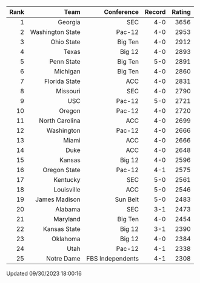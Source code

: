 | Rank  | Team                 | Conference           | Record   | Rating |
| ---:  | ---:                 | ---:                 | ---:     | ---:   |
| 1     | Georgia              | SEC                  | 4-0      | 3656   |
| 2     | Washington State     | Pac-12               | 4-0      | 2953   |
| 3     | Ohio State           | Big Ten              | 4-0      | 2912   |
| 4     | Texas                | Big 12               | 4-0      | 2893   |
| 5     | Penn State           | Big Ten              | 5-0      | 2891   |
| 6     | Michigan             | Big Ten              | 4-0      | 2860   |
| 7     | Florida State        | ACC                  | 4-0      | 2831   |
| 8     | Missouri             | SEC                  | 4-0      | 2790   |
| 9     | USC                  | Pac-12               | 5-0      | 2721   |
| 10    | Oregon               | Pac-12               | 4-0      | 2720   |
| 11    | North Carolina       | ACC                  | 4-0      | 2699   |
| 12    | Washington           | Pac-12               | 4-0      | 2666   |
| 13    | Miami                | ACC                  | 4-0      | 2666   |
| 14    | Duke                 | ACC                  | 4-0      | 2648   |
| 15    | Kansas               | Big 12               | 4-0      | 2596   |
| 16    | Oregon State         | Pac-12               | 4-1      | 2575   |
| 17    | Kentucky             | SEC                  | 5-0      | 2561   |
| 18    | Louisville           | ACC                  | 5-0      | 2546   |
| 19    | James Madison        | Sun Belt             | 5-0      | 2483   |
| 20    | Alabama              | SEC                  | 3-1      | 2473   |
| 21    | Maryland             | Big Ten              | 4-0      | 2454   |
| 22    | Kansas State         | Big 12               | 3-1      | 2390   |
| 23    | Oklahoma             | Big 12               | 4-0      | 2384   |
| 24    | Utah                 | Pac-12               | 4-1      | 2338   |
| 25    | Notre Dame           | FBS Independents     | 4-1      | 2308   |

Updated 09/30/2023 18:00:16
